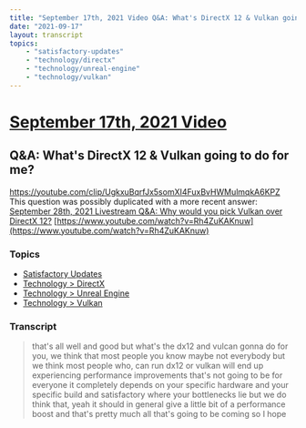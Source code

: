 ```yaml
---
title: "September 17th, 2021 Video Q&A: What's DirectX 12 & Vulkan going to do for me?"
date: "2021-09-17"
layout: transcript
topics:
    - "satisfactory-updates"
    - "technology/directx"
    - "technology/unreal-engine"
    - "technology/vulkan"
---
```

# [September 17th, 2021 Video](../2021-09-17.md)
## Q&A: What's DirectX 12 & Vulkan going to do for me?
https://youtube.com/clip/UgkxuBqrfJx5somXI4FuxBvHWMulmqkA6KPZ
This question was possibly duplicated with a more recent answer: [September 28th, 2021 Livestream Q&A: Why would you pick Vulkan over DirectX 12?](./yt-Rh4ZuKAKnuw.md) [https://www.youtube.com/watch?v=Rh4ZuKAKnuw](https://www.youtube.com/watch?v=Rh4ZuKAKnuw)


### Topics
* [Satisfactory Updates](../topics/satisfactory-updates.md)
* [Technology > DirectX](../topics/technology/directx.md)
* [Technology > Unreal Engine](../topics/technology/unreal-engine.md)
* [Technology > Vulkan](../topics/technology/vulkan.md)

### Transcript

> that's all well and good but what's the dx12 and vulcan gonna do for you, we think that most people you know maybe not everybody but we think most people who, can run dx12 or vulkan will end up experiencing performance improvements that's not going to be for everyone it completely depends on your specific hardware and your specific build and satisfactory where your bottlenecks lie but we do think that, yeah it should in general give a little bit of a performance boost and that's pretty much all that's going to be coming so I hope
